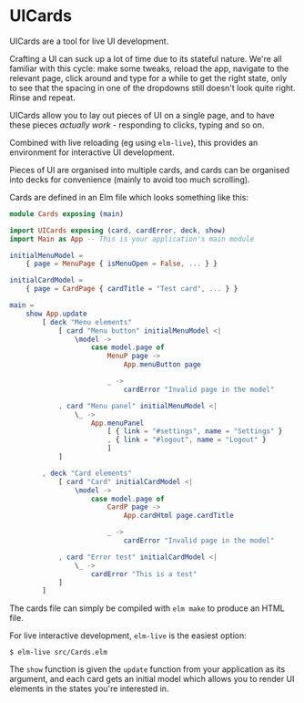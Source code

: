 # UICards

UICards are a tool for live UI development. 

Crafting a UI can suck up a lot of time due to its stateful nature. We're all familiar with this cycle: make some tweaks, reload the app, navigate to the relevant page, click around and type for a while to get the right state, only to see that the spacing in one of the dropdowns still doesn't look quite right. Rinse and repeat. 

UICards allow you to lay out pieces of UI on a single page, and to have these pieces *actually work* - responding to clicks, typing and so on. 

Combined with live reloading (eg using `elm-live`), this provides an environment for interactive UI development.

Pieces of UI are organised into multiple cards, and cards can be organised into decks for convenience (mainly to avoid too much scrolling).

Cards are defined in an Elm file which looks something like this:

```elm
module Cards exposing (main)

import UICards exposing (card, cardError, deck, show)
import Main as App -- This is your application's main module

initialMenuModel =
    { page = MenuPage { isMenuOpen = False, ... } }

initialCardModel =
    { page = CardPage { cardTitle = "Test card", ... } }

main =
    show App.update
        [ deck "Menu elements"
            [ card "Menu button" initialMenuModel <|
                \model ->
                    case model.page of
                        MenuP page ->
                            App.menuButton page

                        _ ->
                            cardError "Invalid page in the model"

            , card "Menu panel" initialMenuModel <|
                \_ ->
                    App.menuPanel 
                        [ { link = "#settings", name = "Settings" }
                        , { link = "#logout", name = "Logout" } 
                        ]
            ]

        , deck "Card elements"
            [ card "Card" initialCardModel <|
                \model ->
                    case model.page of
                        CardP page ->
                            App.cardHtml page.cardTitle 

                        _ ->
                            cardError "Invalid page in the model"

            , card "Error test" initialCardModel <|
                \_ ->
                    cardError "This is a test"
            ]
        ]
```

The cards file can simply be compiled with `elm make` to produce an HTML file. 

For live interactive development, `elm-live` is the easiest option:

```
$ elm-live src/Cards.elm 
```

The `show` function is given the `update` function from your application as its argument, and each card gets an initial model which allows you to render UI elements in the states you're interested in. 